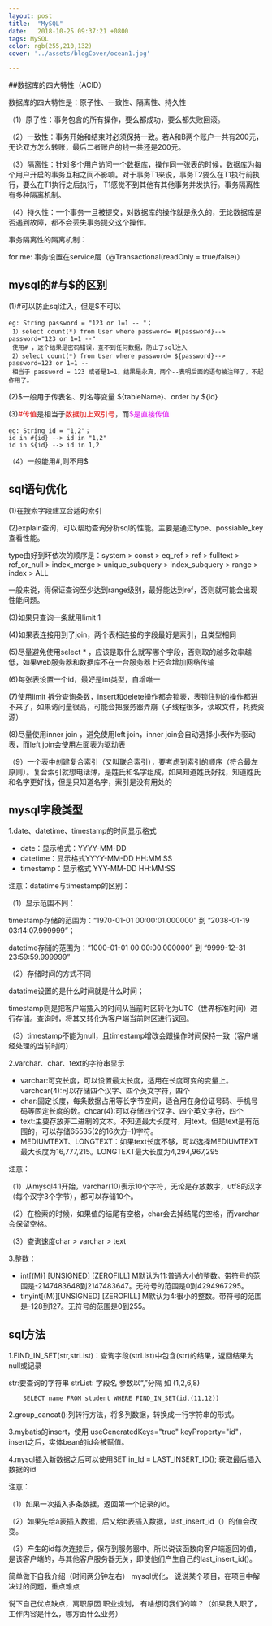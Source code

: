 ```yaml
---
layout: post
title:  "MySQL"
date:   2018-10-25 09:37:21 +0800
tags: MySQL
color: rgb(255,210,132)
cover: '../assets/blogCover/ocean1.jpg'

---
```


##数据库的四大特性（ACID）

数据库的四大特性是：原子性、一致性、隔离性、持久性

（1）原子性：事务包含的所有操作，要么都成功，要么都失败回滚。

（2）一致性：事务开始和结束时必须保持一致。若A和B两个账户一共有200元，无论双方怎么转账，最后二者账户的钱一共还是200元。

（3）隔离性：针对多个用户访问一个数据库，操作同一张表的时候，数据库为每个用户开启的事务互相之间不影响。对于事务T1来说，事务T2要么在T1执行前执行，要么在T1执行之后执行，
T1感觉不到其他有其他事务并发执行。事务隔离性有多种隔离机制。

（4）持久性：一个事务一旦被提交，对数据库的操作就是永久的，无论数据库是否遇到故障，都不会丢失事务提交这个操作。

事务隔离性的隔离机制：


for me:
事务设置在service层（@Transactional(readOnly = true/false)）

## mysql的#与$的区别
 (1)#可以防止sql注入，但是$不可以
 ```
eg: String password = "123 or 1=1 -- "；
  1）select count(*) from User where password= #{password}--> password="123 or 1=1 --"
  使用# ，这个结果是密码错误，查不到任何数据，防止了sql注入
  2）select count(*) from User where password= ${password}--> password=123 or 1=1 --
  相当于 password = 123 或者是1=1，结果是永真，两个--表明后面的语句被注释了，不起作用了。
 ```
 (2)$一般用于传表名、列名等变量 ${tableName}、order by ${id}

 (3)<font color="#dd0000">#传值</font>是相当于<font color="#dd0000">数据加上双引号</font>，而<font color="#dd00ef">$是直接传值</font>
 ```
eg: String id = "1,2"；
 id in #{id} --> id in "1,2"
 id in ${id} --> id in 1,2
 ```
（4）一般能用#,则不用$

## sql语句优化

(1)在搜索字段建立合适的索引

(2)explain查询，可以帮助查询分析sql的性能。主要是通过type、possiable_key查看性能。

type由好到坏依次的顺序是：system > const > eq_ref > ref > fulltext > ref_or_null > index_merge > unique_subquery > index_subquery > range > index > ALL

一般来说，得保证查询至少达到range级别，最好能达到ref，否则就可能会出现性能问题。

(3)如果只查询一条就用limit 1

(4)如果表连接用到了join，两个表相连接的字段最好是索引，且类型相同

(5)尽量避免使用select * ，应该是取什么就写哪个字段，否则取的越多效率越低，如果web服务器和数据库不在一台服务器上还会增加网络传输

(6)每张表设置一个id，最好是int类型，自增唯一

(7)使用limit 拆分查询条数，insert和delete操作都会锁表，表锁住别的操作都进不来了，如果访问量很高，可能会把服务器弄崩（子线程很多，读取文件，耗费资源）

(8)尽量使用inner join ，避免使用left join，inner join会自动选择小表作为驱动表，而left join会使用左面表为驱动表

（9）一个表中创建复合索引（又叫联合索引），要考虑到索引的顺序（符合最左原则）。复合索引就想电话薄，是姓氏和名字组成，如果知道姓氏好找，知道姓氏和名字更好找，但是只知道名字，索引是没有用处的

## mysql字段类型

1.date、datetime、timestamp的时间显示格式

* date：显示格式：YYYY-MM-DD
* datetime：显示格式YYYY-MM-DD HH:MM:SS
* timestamp：显示格式 YYY-MM-DD HH:MM:SS

注意：datetime与timestamp的区别：

（1）显示范围不同：

timestamp存储的范围为：“1970-01-01 00:00:01.000000” 到 “2038-01-19 03:14:07.999999”；

datetime存储的范围为：“1000-01-01 00:00:00.000000” 到 “9999-12-31 23:59:59.999999”

（2）存储时间的方式不同

datatime设置的是什么时间就是什么时间；

timestamp则是把客户端插入的时间从当前时区转化为UTC（世界标准时间）进行存储。查询时，将其又转化为客户端当前时区进行返回。

（3）timestamp不能为null，且timestamp增改会跟操作时间保持一致（客户端经处理的当前时间）


2.varchar、char、text的字符串显示

* varchar:可变长度，可以设置最大长度，适用在长度可变的变量上。varchcar(4):可以存储四个汉字、四个英文字符，四个
* char:固定长度，每条数据占用等长字节空间，适合用在身份证号码、手机号码等固定长度的数。chcar(4):可以存储四个汉字、四个英文字符，四个
* text:主要存放非二进制的文本。不知道最大长度时，用text。但是text是有范围的，可以存储65535(2的16次方–1)字符。
* MEDIUMTEXT、LONGTEXT：如果text长度不够，可以选择MEDIUMTEXT最大长度为16,777,215。LONGTEXT最大长度为4,294,967,295

注意：

（1）从mysql4.1开始，varchar(10)表示10个字符，无论是存放数字，utf8的汉字（每个汉字3个字节），都可以存储10个。

（2）在检索的时候，如果值的结尾有空格，char会去掉结尾的空格，而varchar会保留空格。

（3）查询速度char > varchar > text

3.整数：

* int[(M)] [UNSIGNED] [ZEROFILL]   M默认为11:普通大小的整数。带符号的范围是-2147483648到2147483647。无符号的范围是0到4294967295。
* tinyint[(M)][UNSIGNED] [ZEROFILL]  M默认为4:很小的整数。带符号的范围是-128到127。无符号的范围是0到255。

## sql方法

1.FIND_IN_SET(str,strList)：查询字段(strList)中包含(str)的结果，返回结果为null或记录

str:要查询的字符串
strList: 字段名 参数以“,”分隔 如 (1,2,6,8)

```
    SELECT name FROM student WHERE FIND_IN_SET(id,(11,12))
```

2.group_cancat():列转行方法，将多列数据，转换成一行字符串的形式。

3.mybatis的insert，使用 useGeneratedKeys="true" keyProperty="id"，insert之后，实体bean的id会被赋值。

4.mysql插入新数据之后可以使用SET in_Id = LAST_INSERT_ID(); 获取最后插入数据的id

注意：

（1）如果一次插入多条数据，返回第一个记录的id。

（2）如果先给a表插入数据，后又给b表插入数据，last_insert_id（）的值会改变。

（3）产生的id每次连接后，保存到服务器中。所以说该函数向客户端返回的值，是该客户端的，与其他客户服务器无关，即使他们产生自己的last_insert_id()。



















简单做下自我介绍（时间两分钟左右）
mysql优化，
说说某个项目，在项目中解决过的问题，重点难点

说下自己优点缺点，离职原因
职业规划，
有啥想问我们的嘛？（如果我入职了，工作内容是什么，哪方面什么业务）





